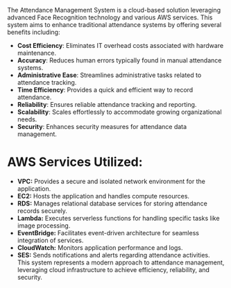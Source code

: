 The Attendance Management System is a cloud-based solution leveraging advanced Face Recognition technology and various AWS services. 
This system aims to enhance traditional attendance systems by offering several benefits including:

- **Cost Efficiency**: Eliminates IT overhead costs associated with hardware maintenance.
- **Accuracy**: Reduces human errors typically found in manual attendance systems.
- **Administrative Ease**: Streamlines administrative tasks related to attendance tracking.
- **Time Efficiency**: Provides a quick and efficient way to record attendance.
- **Reliability**: Ensures reliable attendance tracking and reporting.
- **Scalability**: Scales effortlessly to accommodate growing organizational needs.
- **Security**: Enhances security measures for attendance data management.
# AWS Services Utilized:
- **VPC:** Provides a secure and isolated network environment for the application.
- **EC2:** Hosts the application and handles compute resources.
- **RDS:** Manages relational database services for storing attendance records securely.
- **Lambda:** Executes serverless functions for handling specific tasks like image processing.
- **EventBridge:** Facilitates event-driven architecture for seamless integration of services.
- **CloudWatch:** Monitors application performance and logs.
- **SES:** Sends notifications and alerts regarding attendance activities.  
  This system represents a modern approach to attendance management, leveraging cloud infrastructure to achieve efficiency, reliability, and security.
